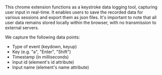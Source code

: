 
This chrome extension functions as a keystroke data logging tool, capturing user input in real-time. It enables users to save the recorded data for various sessions and export them as json files. It's important to note that all user data remains stored locally within the browser, with no transmission to external servers.

We capture the following data points:

- Type of event (keydown, keyup)
- Key (e.g. "a", "Enter", "Shift")
- Timestamp (in milliseconds)
- Input id (element's id attribute)
- Input name (element's name attribute)